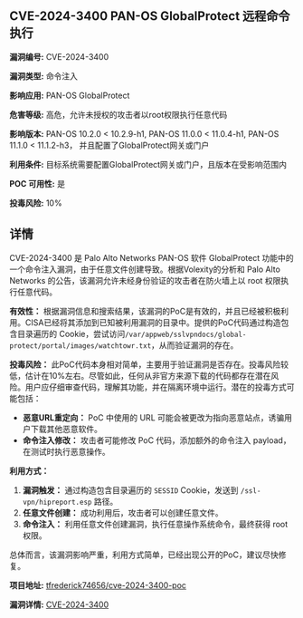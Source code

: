 ## CVE-2024-3400 PAN-OS GlobalProtect 远程命令执行

**漏洞编号:** CVE-2024-3400

**漏洞类型:** 命令注入

**影响应用:** PAN-OS GlobalProtect

**危害等级:** 高危，允许未授权的攻击者以root权限执行任意代码

**影响版本:** PAN-OS 10.2.0 < 10.2.9-h1, PAN-OS 11.0.0 < 11.0.4-h1, PAN-OS 11.1.0 < 11.1.2-h3， 并且配置了GlobalProtect网关或门户

**利用条件:** 目标系统需要配置GlobalProtect网关或门户，且版本在受影响范围内

**POC 可用性:** 是

**投毒风险:** 10%

## 详情

CVE-2024-3400 是 Palo Alto Networks PAN-OS 软件 GlobalProtect 功能中的一个命令注入漏洞，由于任意文件创建导致。根据Volexity的分析和 Palo Alto Networks 的公告，该漏洞允许未经身份验证的攻击者在防火墙上以 root 权限执行任意代码。

**有效性：**
根据漏洞信息和搜索结果，该漏洞的PoC是有效的，并且已经被积极利用。CISA已经将其添加到已知被利用漏洞的目录中。提供的PoC代码通过构造包含目录遍历的 Cookie，尝试访问`/var/appweb/sslvpndocs/global-protect/portal/images/watchtowr.txt`，从而验证漏洞的存在。

**投毒风险：**
此PoC代码本身相对简单，主要用于验证漏洞是否存在。投毒风险较低，估计在10%左右。尽管如此，任何从非官方来源下载的代码都存在潜在风险。用户应仔细审查代码，理解其功能，并在隔离环境中运行。潜在的投毒方式可能包括：

*   **恶意URL重定向：** PoC 中使用的 URL 可能会被更改为指向恶意站点，诱骗用户下载其他恶意软件。
*   **命令注入修改：** 攻击者可能修改 PoC 代码，添加额外的命令注入 payload，在测试时执行恶意操作。

**利用方式：**
1.  **漏洞触发：** 通过构造包含目录遍历的 `SESSID` Cookie，发送到 `/ssl-vpn/hipreport.esp` 路径。
2.  **任意文件创建：** 成功利用后，攻击者可以创建任意文件。
3.  **命令注入：** 利用任意文件创建漏洞，执行任意操作系统命令，最终获得 root 权限。

总体而言，该漏洞影响严重，利用方式简单，已经出现公开的PoC，建议尽快修复。

**项目地址:** [tfrederick74656/cve-2024-3400-poc](https://github.com/tfrederick74656/cve-2024-3400-poc)

**漏洞详情:** [CVE-2024-3400](https://nvd.nist.gov/vuln/detail/CVE-2024-3400)